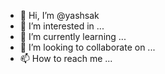 - 👋 Hi, I’m @yashsak
- 👀 I’m interested in ...
- 🌱 I’m currently learning ...
- 💞️ I’m looking to collaborate on ...
- 📫 How to reach me ...

<!---
yashsak/yashsak is a ✨ special ✨ repository because its `README.md` (this file) appears on your GitHub profile.
You can click the Preview link to take a look at your changes.
--->
